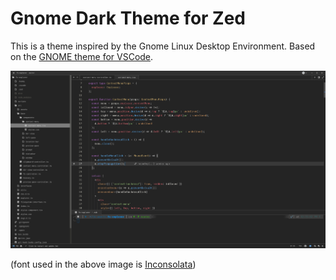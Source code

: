 # Gnome Dark Theme for Zed

This is a theme inspired by the Gnome Linux Desktop Environment. Based on the [GNOME theme for VSCode](https://marketplace.visualstudio.com/items?itemName=rafaelmardojai.vscode-gnome-theme).

![Gnome Dark Zed](./screenshots/gnome-dark.png)

(font used in the above image is [Inconsolata](https://archlinux.org/packages/extra/any/ttf-inconsolata/))
